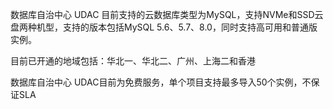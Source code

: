 数据库自治中心 UDAC 目前支持的云数据库类型为MySQL，支持NVMe和SSD云盘两种机型，支持的版本包括MySQL 5.6、5.7、8.0，同时支持高可用和普通版实例。

目前已开通的地域包括：华北一、华北二、广州、上海二和香港

数据库自治中心 UDAC目前为免费服务，单个项目支持最多导入50个实例，不保证SLA

